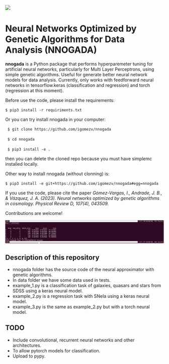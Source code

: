 [<img src="https://img.shields.io/badge/astro--ph.IM-%20%09arXiv%3A2209.02685-green.svg">](https://arxiv.org/abs/2209.02685)

# Neural Networks Optimized by Genetic Algorithms for Data Analysis (NNOGADA) 

**nnogada** is a Python package that performs hyperparemeter tuning for artificial neural networks, particularly for Multi Layer Perceptrons, using simple genetic algorithms. Useful for generate better neural network models for data analysis. Currently, only works with feedforward neural networks in tensorflow.keras (classification and regression) and torch (regression at this moment).

Before use the code, please install the requirements:

    $ pip3 install -r requiriments.txt
 
Or you can try install nnogada in your computer:

     $ git clone https://github.com/igomezv/nnogada

     $ cd nnogada

     $ pip3 install -e .

then you can delete the cloned repo because you must have simplemc installed locally.

Other way to install nnogada (without clonning) is:

    $ pip3 install -e git+https://github.com/igomezv/nnogada#egg=nnogada


If you use the code, please cite the paper *Gómez-Vargas, I., Andrade, J. B., & Vázquez, J. A. (2023). Neural networks optimized by genetic algorithms in cosmology. Physical Review D, 107(4), 043509.*

Contributions are welcome!

![](https://raw.githubusercontent.com/igomezv/igomezv.github.io/master/assets/img/nnogada_output.png)

## Description of this repository

- nnogada folder has the source code of the neural approximator with genetic algorithms.
- In data folder we have some data used in tests. 
- example_1.py is a classification task of galaxies, quasars and stars from SDSS using a keras neural model.
- example_2.py is a regression task with SNeIa using a keras neural model.
- example_3.py is the same as example_2.py but with a torch neural model.

## TODO 

- Include convolutional, recurrent neural networks and other architectures.
- To allow pytorch models for classification.
- Upload to pypy.
